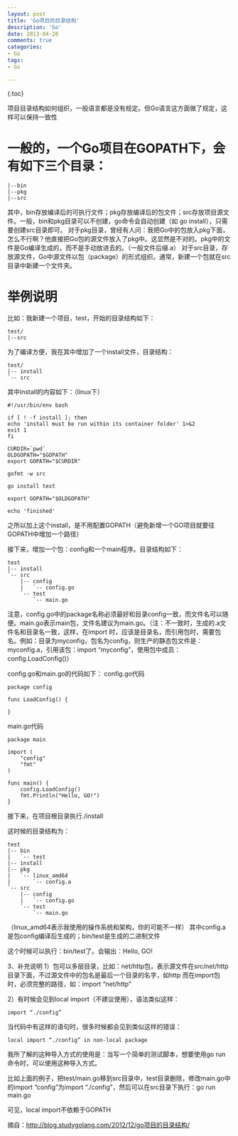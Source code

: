 ```yaml
---
layout: post
title: 'Go项目的目录结构'
description: 'Go'
date: 2013-04-20
comments: true
categories:
- Go
tags:
- Go

---
```


{:toc}

项目目录结构如何组织，一般语言都是没有规定。但Go语言这方面做了规定，这样可以保持一致性

# 一般的，一个Go项目在GOPATH下，会有如下三个目录：
```
|--bin
|--pkg
|--src
```
其中，bin存放编译后的可执行文件；pkg存放编译后的包文件；src存放项目源文件。一般，bin和pkg目录可以不创建，go命令会自动创建（如 go install），只需要创建src目录即可。
对于pkg目录，曾经有人问：我把Go中的包放入pkg下面，怎么不行啊？他直接把Go包的源文件放入了pkg中。这显然是不对的。pkg中的文件是Go编译生成的，而不是手动放进去的。（一般文件后缀.a）
对于src目录，存放源文件，Go中源文件以包（package）的形式组织。通常，新建一个包就在src目录中新建一个文件夹。

# 举例说明
比如：我新建一个项目，test，开始的目录结构如下：

```
test/
|--src
```
为了编译方便，我在其中增加了一个install文件，目录结构：

```
test/
|-- install
`-- src
```
其中install的内容如下：（linux下）

```
#!/usr/bin/env bash

if [ ! -f install ]; then
echo 'install must be run within its container folder' 1>&2
exit 1
fi

CURDIR=`pwd`
OLDGOPATH="$GOPATH"
export GOPATH="$CURDIR"

gofmt -w src

go install test

export GOPATH="$OLDGOPATH"

echo 'finished'
```
之所以加上这个install，是不用配置GOPATH（避免新增一个GO项目就要往GOPATH中增加一个路径）

接下来，增加一个包：config和一个main程序。目录结构如下：

```
test
|-- install
`-- src
    |-- config
    |   `-- config.go
    `-- test
        `-- main.go
```
注意，config.go中的package名称必须最好和目录config一致，而文件名可以随便。main.go表示main包，文件名建议为main.go。（注：不一致时，生成的.a文件名和目录名一致，这样，在import 时，应该是目录名，而引用包时，需要包名。例如：目录为myconfig，包名为config，则生产的静态包文件是：myconfig.a，引用该包：import “myconfig”，使用包中成员：config.LoadConfig()）

config.go和main.go的代码如下：
config.go代码

```
package config

func LoadConfig() {

}
```

main.go代码

```
package main

import (
    "config"
    "fmt"
)

func main() {
    config.LoadConfig()
    fmt.Println("Hello, GO!")
}
```
接下来，在项目根目录执行./install

这时候的目录结构为：

```
test
|-- bin
|   `-- test
|-- install
|-- pkg
|   `-- linux_amd64
|       `-- config.a
`-- src
    |-- config
    |   `-- config.go
    `-- test
        `-- main.go
```
（linux_amd64表示我使用的操作系统和架构，你的可能不一样）
其中config.a是包config编译后生成的；bin/test是生成的二进制文件

这个时候可以执行：bin/test了。会输出：Hello, GO!

3、补充说明
1）包可以多层目录，比如：net/http包，表示源文件在src/net/http目录下面，不过源文件中的包名是最后一个目录的名字，如http
而在import包时，必须完整的路径，如：import “net/http”

2）有时候会见到local import（不建议使用），语法类似这样：

```
import “./config”
```
当代码中有这样的语句时，很多时候都会见到类似这样的错误：

```
local import “./config” in non-local package
```
我所了解的这种导入方式的使用是：当写一个简单的测试脚本，想要使用go run命令时，可以使用这种导入方式。

比如上面的例子，把test/main.go移到src目录中，test目录删除，修改main.go中的import “config”为import “./config”，然后可以在src目录下执行：go run main.go

可见，local import不依赖于GOPATH

摘自：http://blog.studygolang.com/2012/12/go项目的目录结构/
